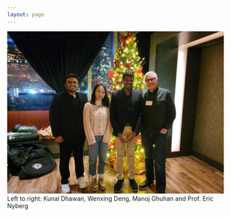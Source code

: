 ```yaml
---
layout: page
---
```

![](/assets/img/team4.jpeg)
Left to right:  Kunal Dhawan, Wenxing Deng, Manoj Ghuhan and Prof. Eric Nyberg
